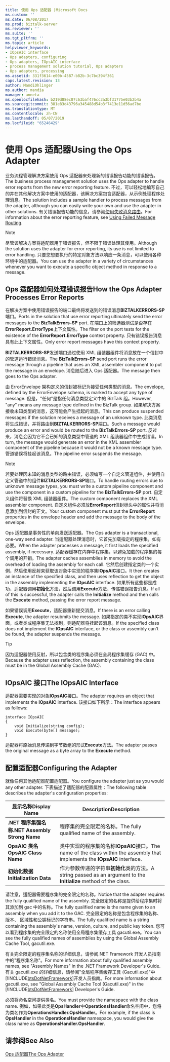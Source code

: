 ```yaml
---
title: 使用 Ops 适配器 |Microsoft Docs
ms.custom: ''
ms.date: 06/08/2017
ms.prod: biztalk-server
ms.reviewer: ''
ms.suite: ''
ms.tgt_pltfrm: ''
ms.topic: article
helpviewer_keywords:
- IOpsAIC interface
- Ops adapters, configuring
- Ops adapters, IOpsAIC interface
- process management solution tutorial, Ops adapters
- Ops adapters, processing
ms.assetid: 331f3614-e00b-4587-b82b-3c7bc394f361
caps.latest.revision: 13
author: MandiOhlinger
ms.author: mandia
manager: anneta
ms.openlocfilehash: b219d88ec07c63baf476cc3a3bf31775e03b2b4a
ms.sourcegitcommit: 381e83d43796a345488d54b3f7413e11d56ad7be
ms.translationtype: MT
ms.contentlocale: zh-CN
ms.lasthandoff: 05/07/2019
ms.locfileid: "65246429"
---
```

# <a name="using-the-ops-adapter"></a><span data-ttu-id="9953b-102">使用 Ops 适配器</span><span class="sxs-lookup"><span data-stu-id="9953b-102">Using the Ops Adapter</span></span>
<span data-ttu-id="9953b-103">业务流程管理解决方案使用 Ops 适配器来处理新的错误报告功能的错误报告。</span><span class="sxs-lookup"><span data-stu-id="9953b-103">The business process management solution uses the Ops adapter to handle error reports from the new error reporting feature.</span></span> <span data-ttu-id="9953b-104">不过，可以轻松地编写自己的并在其他解决方案中使用的适配器，该解决方案包含适配器，从示例处理程序处理消息。</span><span class="sxs-lookup"><span data-stu-id="9953b-104">The solution includes a sample handler to process messages from the adapter, although you can easily write your own and use the adapter in other solutions.</span></span> <span data-ttu-id="9953b-105">有关错误报告功能的信息，请参阅[使用失败消息路由](../core/using-failed-message-routing.md)。</span><span class="sxs-lookup"><span data-stu-id="9953b-105">For information about the error reporting feature, see [Using Failed Message Routing](../core/using-failed-message-routing.md).</span></span>  
  
> [!NOTE]
>  <span data-ttu-id="9953b-106">尽管该解决方案将适配器用于错误报告，但不限于错误处理其使用。</span><span class="sxs-lookup"><span data-stu-id="9953b-106">Although the solution uses the adapter for error reporting, its use is not limited to error handling.</span></span> <span data-ttu-id="9953b-107">只要您想要执行的特定对象方法以响应一条消息，可以使用各种环境中的适配器。</span><span class="sxs-lookup"><span data-stu-id="9953b-107">You can use the adapter in a variety of circumstances whenever you want to execute a specific object method in response to a message.</span></span>  
  
## <a name="how-the-ops-adapter-processes-error-reports"></a><span data-ttu-id="9953b-108">Ops 适配器如何处理错误报告</span><span class="sxs-lookup"><span data-stu-id="9953b-108">How the Ops Adapter Processes Error Reports</span></span>  
 <span data-ttu-id="9953b-109">在解决方案中使用错误报告的端口最终将发送到的错误消息**BIZTALKERRORS-SP**端口。</span><span class="sxs-lookup"><span data-stu-id="9953b-109">Ports in the solution that use error reporting ultimately send the error messages to the **BizTalkErrors-SP** port.</span></span> <span data-ttu-id="9953b-110">在端口上的筛选器测试是否存在**ErrorReport.ErrorType**上下文属性。</span><span class="sxs-lookup"><span data-stu-id="9953b-110">The filter on the port tests for the existence of the **ErrorReport.ErrorType** context property.</span></span> <span data-ttu-id="9953b-111">只有错误报告消息具有此上下文属性。</span><span class="sxs-lookup"><span data-stu-id="9953b-111">Only error report messages have this context property.</span></span>  
  
 <span data-ttu-id="9953b-112">**BIZTALKERRORS-SP**发送端口通过使用 XML 组装器组件将消息放在一个信封中的管道运行错误消息。</span><span class="sxs-lookup"><span data-stu-id="9953b-112">The **BizTalkErrors-SP** send port runs the error message through a pipeline that uses an XML assembler component to put the message in an envelope.</span></span> <span data-ttu-id="9953b-113">消息随后进入 Ops 适配器。</span><span class="sxs-lookup"><span data-stu-id="9953b-113">The message then goes to the Ops adapter.</span></span>  
  
 <span data-ttu-id="9953b-114">由 ErrorEnvelope 架构定义的信封被标记为接受任何类型的消息。</span><span class="sxs-lookup"><span data-stu-id="9953b-114">The envelope, defined by the ErrorEnvelope schema, is marked to accept any type of message.</span></span> <span data-ttu-id="9953b-115">但是，"任何"是指任何消息类型定义中的 BizTalk 组。</span><span class="sxs-lookup"><span data-stu-id="9953b-115">However, "any" means any message type defined in the BizTalk group.</span></span> <span data-ttu-id="9953b-116">如果解决方案接收未知类型的消息，这可能会产生挂起的消息。</span><span class="sxs-lookup"><span data-stu-id="9953b-116">This can produce suspended messages if the solution receives a message of an unknown type.</span></span> <span data-ttu-id="9953b-117">此类消息将生成错误，并将路由到**BIZTALKERRORS-SP**端口。</span><span class="sxs-lookup"><span data-stu-id="9953b-117">Such a message would produce an error and would be routed to the **BizTalkErrors-SP** port.</span></span> <span data-ttu-id="9953b-118">反过来，消息会因为它不会已知的消息类型中管道的 XML 组装器组件中生成错误。</span><span class="sxs-lookup"><span data-stu-id="9953b-118">In turn, the message would generate an error in the XML assembler component of the pipeline because it would not be a known message type.</span></span> <span data-ttu-id="9953b-119">管道错误将挂起该消息。</span><span class="sxs-lookup"><span data-stu-id="9953b-119">The pipeline error suspends the message.</span></span>  
  
> [!NOTE]
>  <span data-ttu-id="9953b-120">若要处理因未知的消息类型的路由错误，必须编写一个自定义管道组件，并使用自定义管道中的组件**BIZTALKERRORS-SP**端口。</span><span class="sxs-lookup"><span data-stu-id="9953b-120">To handle routing errors due to unknown message types, you must write a custom pipeline component and use the component in a custom pipeline for the **BizTalkErrors-SP** port.</span></span> <span data-ttu-id="9953b-121">自定义组件将替换 XML 组装器组件。</span><span class="sxs-lookup"><span data-stu-id="9953b-121">The custom component replaces the XML assembler component.</span></span> <span data-ttu-id="9953b-122">自定义组件必须放**ErrorReport**信封标头中的属性并将消息添加到信封的正文。</span><span class="sxs-lookup"><span data-stu-id="9953b-122">Your custom component must put the **ErrorReport** properties in the envelope header and add the message to the body of the envelope.</span></span>  
  
 <span data-ttu-id="9953b-123">Ops 适配器是事务性的单向发送适配器。</span><span class="sxs-lookup"><span data-stu-id="9953b-123">The Ops adapter is a transactional, one-way send adapter.</span></span> <span data-ttu-id="9953b-124">当适配器处理消息时，它首先加载指定的程序集，如有必要。</span><span class="sxs-lookup"><span data-stu-id="9953b-124">When the adapter processes a message, it first loads the specified assembly, if necessary.</span></span> <span data-ttu-id="9953b-125">适配器缓存在内存中程序集，以避免加载的程序集的每个调用的开销。</span><span class="sxs-lookup"><span data-stu-id="9953b-125">The adapter caches assemblies in memory to avoid the overhead of loading the assembly for each call.</span></span> <span data-ttu-id="9953b-126">它然后创建指定类的一个实例，然后使用反射来获取该对象中实现的程序集**IOpsAIC**接口。</span><span class="sxs-lookup"><span data-stu-id="9953b-126">It then creates an instance of the specified class, and then uses reflection to get the object in the assembly implementing the **IOpsAIC** interface.</span></span> <span data-ttu-id="9953b-127">如果所有这些都是成功，适配器调用**初始化**方法，然后调用**Execute**方法，传递错误报告消息。</span><span class="sxs-lookup"><span data-stu-id="9953b-127">If all of this is successful, the adapter calls the **Initialize** method and then calls the **Execute** method, passing the error report message.</span></span>  
  
 <span data-ttu-id="9953b-128">如果错误调用**Execute**，适配器重新提交消息。</span><span class="sxs-lookup"><span data-stu-id="9953b-128">If there is an error calling **Execute**, the adapter resubmits the message.</span></span> <span data-ttu-id="9953b-129">如果指定的类不实现**IOpsAIC**界面，或者类或程序集无法找到，则适配器将挂起该消息。</span><span class="sxs-lookup"><span data-stu-id="9953b-129">If the specified class does not implement the **IOpsAIC** interface, or the class or assembly can't be found, the adapter suspends the message.</span></span>  
  
> [!TIP]
>  <span data-ttu-id="9953b-130">因为适配器使用反射，所以包含类的程序集必须在全局程序集缓存 (GAC) 中。</span><span class="sxs-lookup"><span data-stu-id="9953b-130">Because the adapter uses reflection, the assembly containing the class must be in the Global Assembly Cache (GAC).</span></span>  
  
## <a name="the-iopsaic-interface"></a><span data-ttu-id="9953b-131">IOpsAIC 接口</span><span class="sxs-lookup"><span data-stu-id="9953b-131">The IOpsAIC Interface</span></span>  
 <span data-ttu-id="9953b-132">适配器需要实现的对象**IOpsAIC**接口。</span><span class="sxs-lookup"><span data-stu-id="9953b-132">The adapter requires an object that implements the **IOpsAIC** interface.</span></span> <span data-ttu-id="9953b-133">该接口如下所示：</span><span class="sxs-lookup"><span data-stu-id="9953b-133">The interface appears as follows:</span></span>  
  
```  
interface IOpsAIC  
{  
    void Initialize(string config);  
    void Execute(byte[] message);  
}  
```  
  
 <span data-ttu-id="9953b-134">适配器将原始消息传递到字节数组的形式**Execute**方法。</span><span class="sxs-lookup"><span data-stu-id="9953b-134">The adapter passes the original message as a byte array to the **Execute** method.</span></span>  
  
## <a name="configuring-the-adapter"></a><span data-ttu-id="9953b-135">配置适配器</span><span class="sxs-lookup"><span data-stu-id="9953b-135">Configuring the Adapter</span></span>  
 <span data-ttu-id="9953b-136">就像任何其他适配器配置适配器。</span><span class="sxs-lookup"><span data-stu-id="9953b-136">You configure the adapter just as you would any other adapter.</span></span> <span data-ttu-id="9953b-137">下表描述了适配器的配置属性：</span><span class="sxs-lookup"><span data-stu-id="9953b-137">The following table describes the adapter's configuration properties:</span></span>  
  
|<span data-ttu-id="9953b-138">显示名称</span><span class="sxs-lookup"><span data-stu-id="9953b-138">Display Name</span></span>|<span data-ttu-id="9953b-139">Description</span><span class="sxs-lookup"><span data-stu-id="9953b-139">Description</span></span>|  
|------------------|-----------------|  
|<span data-ttu-id="9953b-140">**.NET 程序集强名称**</span><span class="sxs-lookup"><span data-stu-id="9953b-140">**.NET Assembly Strong Name**</span></span>|<span data-ttu-id="9953b-141">程序集的完全限定的名称。</span><span class="sxs-lookup"><span data-stu-id="9953b-141">The fully qualified name of the assembly.</span></span>|  
|<span data-ttu-id="9953b-142">**OpsAIC 类名**</span><span class="sxs-lookup"><span data-stu-id="9953b-142">**OpsAIC Class Name**</span></span>|<span data-ttu-id="9953b-143">类中实现的程序集的名称**IOpsAIC**接口。</span><span class="sxs-lookup"><span data-stu-id="9953b-143">The name of the class within the assembly that implements the **IOpsAIC** interface.</span></span>|  
|<span data-ttu-id="9953b-144">**初始化数据**</span><span class="sxs-lookup"><span data-stu-id="9953b-144">**Initialization Data**</span></span>|<span data-ttu-id="9953b-145">作为参数传递的字符串**初始化**类的方法。</span><span class="sxs-lookup"><span data-stu-id="9953b-145">A string passed as an argument to the **Initialize** method of the class.</span></span>|  
  
 <span data-ttu-id="9953b-146">请注意，适配器需要程序集的完全限定的名称。</span><span class="sxs-lookup"><span data-stu-id="9953b-146">Notice that the adapter requires the fully qualified name of the assembly.</span></span> <span data-ttu-id="9953b-147">完全限定的名称是提供给程序集时将其添加到 gac 中的名称。</span><span class="sxs-lookup"><span data-stu-id="9953b-147">The fully qualified name is the name given to an assembly when you add it to the GAC.</span></span> <span data-ttu-id="9953b-148">完全限定的名称是包含程序集的名称、 版本、 区域性和公钥标记的字符串。</span><span class="sxs-lookup"><span data-stu-id="9953b-148">The fully qualified name is a string containing the assembly's name, version, culture, and public key token.</span></span> <span data-ttu-id="9953b-149">您可以看到程序集的完全限定的名称使用全局程序集缓存工具 gacutil.exe。</span><span class="sxs-lookup"><span data-stu-id="9953b-149">You can see the fully qualified names of assemblies by using the Global Assembly Cache Tool, gacutil.exe.</span></span>  
  
 <span data-ttu-id="9953b-150">有关完全限定的程序集名称的详细信息，请参阅.NET Framework 开发人员指南中的"程序集名称"。</span><span class="sxs-lookup"><span data-stu-id="9953b-150">For more information about fully qualified assembly names, see "Assembly Names" in the .NET Framework Developer's Guide.</span></span> <span data-ttu-id="9953b-151">有关 gacutil.exe 的详细信息，请参阅"全局程序集缓存工具 (Gacutil.exe)"中[!INCLUDE[btsDotNetFramework](../includes/btsdotnetframework-md.md)]开发人员指南。</span><span class="sxs-lookup"><span data-stu-id="9953b-151">For more information about gacutil.exe, see "Global Assembly Cache Tool (Gacutil.exe)" in the [!INCLUDE[btsDotNetFramework](../includes/btsdotnetframework-md.md)] Developer's Guide.</span></span>  
  
 <span data-ttu-id="9953b-152">必须将命名空间提供类名。</span><span class="sxs-lookup"><span data-stu-id="9953b-152">You must provide the namespace with the class name.</span></span> <span data-ttu-id="9953b-153">例如，如果此类是**OpsHandler**中**OperationsHandler**命名空间中，您将为类名作为**OperationsHandler.OpsHandler**。</span><span class="sxs-lookup"><span data-stu-id="9953b-153">For example, if the class is **OpsHandler** in the **OperationsHandler** namespace, you would give the class name as **OperationsHandler.OpsHandler**.</span></span>  
  
## <a name="see-also"></a><span data-ttu-id="9953b-154">请参阅</span><span class="sxs-lookup"><span data-stu-id="9953b-154">See Also</span></span>  
 [<span data-ttu-id="9953b-155">Ops 适配器</span><span class="sxs-lookup"><span data-stu-id="9953b-155">The Ops Adapter</span></span>](../core/the-ops-adapter.md)